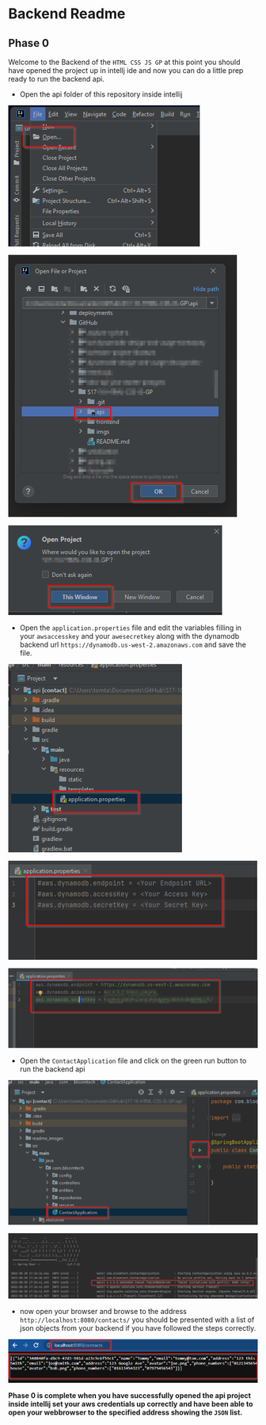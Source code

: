 # Backend Readme

## Phase 0
Welcome to the Backend of the `HTML CSS JS GP` at this point you should have opened the project up in intellj ide and now you can do a little prep ready to run the backend api.

- Open the api folder of this repository inside intellij

![](readme_images/open2.png)

![](readme_images/open3.png)

![](readme_images/open4.png)
- Open the `application.properties` file and edit the variables filling in your `awsaccesskey` and your `awesecretkey` along with the dynamodb backend url `https://dynamodb.us-west-2.amazonaws.com` and save the file.

![](readme_images/open5.png)

![](readme_images/open6.png)

![](readme_images/open7.png)
- Open the `ContactApplication` file and click on the green run button to run the backend api

![](readme_images/openandrun.png)

![](readme_images/running.png)

- now open your browser and browse to the address `http://localhost:8080/contacts/` you should be presented with a list of json objects from your backend if you have followed the steps correctly.

![](readme_images/openbrowser.png)

**Phase 0 is complete when you have successfully opened the api project inside intellij set your aws credentials up correctly and have been able to open your webbrowser to the specified address showing the `JSON` list.** 
